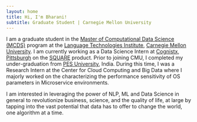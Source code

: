 ```yaml
---
layout: home
title: Hi, I'm Bharani!
subtitle: Graduate Student | Carnegie Mellon University
---
```

I am a graduate student in the [Master of Computational Data Science (MCDS)](https://mcds.cs.cmu.edu/) program at the 
[Language Technologies Institute](https://www.lti.cs.cmu.edu/), [Carnegie Mellon University](https://www.cmu.edu/).
I am currently working as a Data Science Intern at [Cognistx, Pittsburgh](https://www.cognistx.com/) on the [SQUARE](https://www.cognistx.com/square) product.
Prior to joining CMU, I completed my under-graduation from [PES University](https://pes.edu/), India. 
During this time, I was a Research Intern at the Center for Cloud Computing and Big Data where I majorly worked on 
the characterizing the performance sensitivity of OS parameters in Microservice environments.

I am interested in leveraging the power of NLP, ML and Data Science in general to revolutionize business, science, 
and the quality of life, at large by tapping into the vast potential that data has to offer to change the world, one algorithm at a time.

